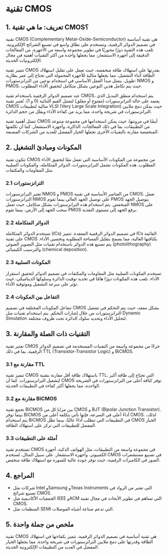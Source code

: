 # تقنية CMOS

## 1. تعريف: ما هي **تقنية CMOS**؟
تقنية CMOS (Complementary Metal-Oxide-Semiconductor) هي تقنية أساسية في تصميم الدوائر الرقمية، وتستخدم على نطاق واسع في تصنيع الشرائح الإلكترونية. تلعب هذه التقنية دورًا محوريًا في تطوير مجموعة واسعة من الأجهزة، من المعالجات الدقيقة إلى أجهزة الاستشعار، مما يجعلها واحدة من أكثر التقنيات أهمية في مجال الإلكترونيات الحديثة. 

تتميز تقنية CMOS بقدرتها على استهلاك طاقة منخفضة، حيث تعمل على تقليل استهلاك الطاقة أثناء التشغيل، مما يجعلها مثالية للأجهزة المحمولة التي تحتاج إلى عمر بطارية طويل. يتمثل مبدأ العمل الأساسي في استخدام نوعين من الترانزستورات: NMOS و PMOS، حيث يتم تكامل هذين النوعين بشكل متكامل لتحقيق الأداء المطلوب. 

عند تصميم الدوائر الرقمية باستخدام تقنية CMOS، يتم استخدام منطق التبديل الذي يعتمد على حالة الترانزستورات (مفتوح أو مغلق) لتمثيل القيم الثنائية (0 و 1). تُعتبر تقنية CMOS مثالية لتطبيقات VLSI (Very Large Scale Integration) حيث يمكن دمج ملايين الترانزستورات في شريحة واحدة، مما يزيد من كفاءة الأداء ويقلل من حجم الدائرة.

تتمثل أهمية تقنية CMOS أيضًا في مرونتها، حيث يمكن استخدامها في مجموعة متنوعة من التطبيقات، بما في ذلك المعالجات، الذاكرة، وأجهزة الاستشعار. كما أن تكلفتها المنخفضة مقارنة بالتقنيات الأخرى تجعلها الخيار المفضل للعديد من الشركات المصنعة.

## 2. المكونات ومبادئ التشغيل
تتكون تقنية CMOS من مجموعة من المكونات الأساسية التي تعمل معًا لتحقيق الأداء المطلوب. هذه المكونات تشمل الترانزستورات، الدوائر المتكاملة، والمكونات السلبية مثل المقاومات والمكثفات. 

### 2.1 الترانزستورات
تعتبر الترانزستورات NMOS و PMOS من العناصر الأساسية في تقنية CMOS. تعمل الترانزستورات NMOS على توصيل الجهد العالي بينما تقوم PMOS بتوصيل الجهد المنخفض. يتم استخدام هذه الترانزستورات بشكل متكامل، حيث تعمل NMOS على سحب الجهد إلى الأرض، بينما تقوم PMOS برفع الجهد إلى مستوى التغذية. 

### 2.2 الدوائر المتكاملة
تستخدم الدوائر المتكاملة (ICs) في تصميم الدوائر الرقمية المعقدة. تتميز ICs القائمة على تقنية CMOS بكثافتها العالية، مما يسمح بتقليل المساحة المطلوبة وتحسين الأداء. يتم تصنيع هذه الدوائر باستخدام تقنيات مثل التصوير الضوئي (photolithography) والترسيب الكيميائي (chemical deposition).

### 2.3 المكونات السلبية
تستخدم المكونات السلبية مثل المقاومات والمكثفات في تصميم الدوائر لتحقيق استقرار الأداء. تلعب هذه المكونات دورًا هامًا في تحديد توقيت الدائرة وسلوكها الديناميكي، حيث تؤثر على سرعة التشغيل وموثوقية الأداء.

### 2.4 التفاعل بين المكونات
تتفاعل المكونات المختلفة في تصميم CMOS بشكل معقد، حيث يتم التحكم في تشغيل الترانزستورات من خلال إشارات التحكم. يتم استخدام تقنيات مثل Dynamic Simulation لتحليل الأداء وتحديد سلوك الدائرة تحت ظروف مختلفة.

## 3. التقنيات ذات الصلة والمقارنة
تعتبر تقنية CMOS جزءًا من مجموعة واسعة من التقنيات المستخدمة في تصميم الدوائر الرقمية، بما في ذلك TTL (Transistor-Transistor Logic) و BiCMOS. 

### 3.1 مقارنة مع TTL
تتميز تقنية CMOS باستهلاك طاقة أقل مقارنة بتقنية TTL، التي تحتاج إلى طاقة أكبر لتشغيل الترانزستورات. كما أن CMOS توفر كثافة أعلى من الترانزستورات في الشريحة الواحدة، مما يجعلها أكثر كفاءة في التطبيقات الحديثة.

### 3.2 مقارنة مع BiCMOS
تجمع تقنية BiCMOS بين مزايا كل من CMOS و BJT (Bipolar Junction Transistor). بينما توفر BiCMOS أداءً أعلى في السرعة، فإنها تأتي بتكلفة أعلى من CMOS. لذلك، يتم استخدام BiCMOS في التطبيقات التي تتطلب أداءً عاليًا، بينما تظل CMOS الخيار المفضل للتطبيقات التي تركز على استهلاك الطاقة.

### 3.3 أمثلة على التطبيقات
تستخدم تقنية CMOS في مجموعة واسعة من التطبيقات، مثل الهواتف الذكية، أجهزة الكمبيوتر، وأجهزة الاستشعار. على سبيل المثال، تُستخدم CMOS في تصنيع مستشعرات الصور في الكاميرات الرقمية، حيث توفر جودة عالية للصورة مع استهلاك طاقة منخفض.

## 4. المراجع
- شركات مثل Intel وSamsung وTexas Instruments التي تعتبر من الرواد في تصنيع شرائح CMOS.
- الجمعيات الأكاديمية مثل IEEE وACM التي تساهم في تطوير الأبحاث في مجال تقنية CMOS.
- المنظمات مثل SEMI التي تدعم صناعة أشباه الموصلات.

## 5. ملخص من جملة واحدة
تقنية CMOS هي تقنية أساسية في تصميم الدوائر الرقمية، تتميز بكفاءتها في استهلاك الطاقة وقدرتها على دمج ملايين الترانزستورات في شريحة واحدة، مما يجعلها الخيار المفضل في العديد من التطبيقات الإلكترونية الحديثة.